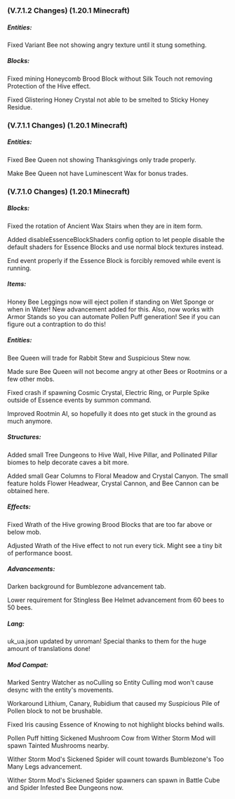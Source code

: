 ### **(V.7.1.2 Changes) (1.20.1 Minecraft)**

##### Entities:
Fixed Variant Bee not showing angry texture until it stung something.

##### Blocks:
Fixed mining Honeycomb Brood Block without Silk Touch not removing Protection of the Hive effect.

Fixed Glistering Honey Crystal not able to be smelted to Sticky Honey Residue.


### **(V.7.1.1 Changes) (1.20.1 Minecraft)**

##### Entities:
Fixed Bee Queen not showing Thanksgivings only trade properly.

Make Bee Queen not have Luminescent Wax for bonus trades.


### **(V.7.1.0 Changes) (1.20.1 Minecraft)**

##### Blocks:
Fixed the rotation of Ancient Wax Stairs when they are in item form.

Added disableEssenceBlockShaders config option to let people disable the default shaders for Essence Blocks and use normal block textures instead.

End event properly if the Essence Block is forcibly removed while event is running.

##### Items:
Honey Bee Leggings now will eject pollen if standing on Wet Sponge or when in Water! New advancement added for this.
 Also, now works with Armor Stands so you can automate Pollen Puff generation! See if you can figure out a contraption to do this!

##### Entities:
Bee Queen will trade for Rabbit Stew and Suspicious Stew now.

Made sure Bee Queen will not become angry at other Bees or Rootmins or a few other mobs.

Fixed crash if spawning Cosmic Crystal, Electric Ring, or Purple Spike outside of Essence events by summon command.

Improved Rootmin AI, so hopefully it does nto get stuck in the ground as much anymore.

##### Structures:
Added small Tree Dungeons to Hive Wall, Hive Pillar, and Pollinated Pillar biomes to help decorate caves a bit more.

Added small Gear Columns to Floral Meadow and Crystal Canyon.
 The small feature holds Flower Headwear, Crystal Cannon, and Bee Cannon can be obtained here.

##### Effects:
Fixed Wrath of the Hive growing Brood Blocks that are too far above or below mob.

Adjusted Wrath of the Hive effect to not run every tick. Might see a tiny bit of performance boost.

##### Advancements:
Darken background for Bumblezone advancement tab.

Lower requirement for Stingless Bee Helmet advancement from 60 bees to 50 bees.

##### Lang:
uk_ua.json updated by unroman! Special thanks to them for the huge amount of translations done!

##### Mod Compat:
Marked Sentry Watcher as noCulling so Entity Culling mod won't cause desync with the entity's movements.

Workaround Lithium, Canary, Rubidium that caused my Suspicious Pile of Pollen block to not be brushable.

Fixed Iris causing Essence of Knowing to not highlight blocks behind walls.

Pollen Puff hitting Sickened Mushroom Cow from Wither Storm Mod will spawn Tainted Mushrooms nearby.

Wither Storm Mod's Sickened Spider will count towards Bumblezone's Too Many Legs advancement.

Wither Storm Mod's Sickened Spider spawners can spawn in Battle Cube and Spider Infested Bee Dungeons now.